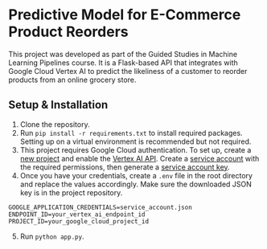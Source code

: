 # Predictive Model for E-Commerce Product Reorders

This project was developed as part of the Guided Studies in Machine Learning Pipelines course. It is a Flask-based API that integrates with Google Cloud Vertex AI to predict the likeliness of a customer to reorder products from an online grocery store.

## Setup & Installation
1. Clone the repository.
2. Run `pip install -r requirements.txt` to install required packages. Setting up on a virtual environment is recommended but not required.
3. This project requires Google Cloud authentication. To set up, create a [new project](https://console.cloud.google.com/projectcreate?pli=1&inv=1&invt=AbqK7A) and enable the [Vertex AI API](https://developers.google.com/workspace/guides/enable-apis). Create a [service account](https://cloud.google.com/iam/docs/service-accounts-create) with the required permissions, then generate a [service account key](https://cloud.google.com/iam/docs/keys-create-delete#iam-service-account-keys-create-console).
4. Once you have your credentials, create a `.env` file in the root directory and replace the values accordingly. Make sure the downloaded JSON key is in the project repository.
```
GOOGLE_APPLICATION_CREDENTIALS=service_account.json
ENDPOINT_ID=your_vertex_ai_endpoint_id
PROJECT_ID=your_google_cloud_project_id
```
5. Run `python app.py`.
